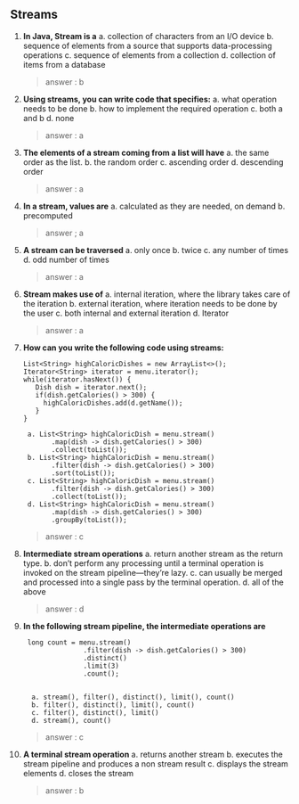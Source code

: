 
## Streams

1. **In Java, Stream is a**
   a. collection of characters from an I/O device
   b. sequence of elements from a source that supports data-processing operations
   c. sequence of elements from a collection
   d. collection of items from a database

   >answer : b

2. **Using streams, you can write code that specifies:**
   a. what operation needs to be done
   b. how to implement the required operation
   c. both a and b
   d. none

   >answer : a

3. **The elements of a stream coming from a list will have**
   a. the same order as the list.
   b. the random order
   c. ascending order
   d. descending order

   >answer : a

4. **In a stream, values are**
  a. calculated as they are needed, on demand
  b. precomputed

    >answer ; a

5. **A stream can be traversed**
   a. only once
   b. twice
   c. any number of times
   d. odd number of times

   >answer : a

6. **Stream makes use of**
   a. internal iteration, where the library takes care of the iteration
   b. external iteration, where iteration needs to be done by the user
   c. both internal and external iteration
   d. Iterator

   >answer  : a

7. **How can you write the following code using streams:**

       List<String> highCaloricDishes = new ArrayList<>();
       Iterator<String> iterator = menu.iterator();
       while(iterator.hasNext()) {
          Dish dish = iterator.next();
          if(dish.getCalories() > 300) {
            highCaloricDishes.add(d.getName());
          }
       }

        a. List<String> highCaloricDish = menu.stream()
              .map(dish -> dish.getCalories() > 300)
              .collect(toList());
        b. List<String> highCaloricDish = menu.stream()
              .filter(dish -> dish.getCalories() > 300)
              .sort(toList());
        c. List<String> highCaloricDish = menu.stream()
              .filter(dish -> dish.getCalories() > 300)
              .collect(toList());
        d. List<String> highCaloricDish = menu.stream()
              .map(dish -> dish.getCalories() > 300)
              .groupBy(toList());

    >answer : c

  8. **Intermediate stream operations**
      a. return another stream as the return type.
      b. don’t perform any processing until a terminal operation is invoked on the stream pipeline—they’re lazy.
      c. can usually be merged and processed into a single pass by the terminal operation.
      d. all of the above

     > answer : d

  9. **In the following stream pipeline, the intermediate operations are**

          long count = menu.stream()
                        .filter(dish -> dish.getCalories() > 300)
                        .distinct()
                        .limit(3)
                        .count();


           a. stream(), filter(), distinct(), limit(), count()
           b. filter(), distinct(), limit(), count()
           c. filter(), distinct(), limit()
           d. stream(), count()

      >answer : c

  10. **A terminal stream operation**
      a. returns another stream
      b. executes the stream pipeline and produces a non stream result
      c. displays the stream elements
      d. closes the stream

      >answer : b


